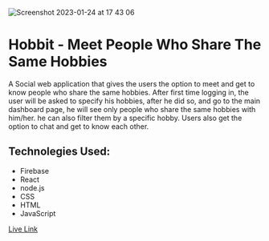 ![Screenshot 2023-01-24 at 17 43 06](https://user-images.githubusercontent.com/93989404/214354385-b46096f9-4dcd-4093-aa18-860fc1fc2c63.png)

# Hobbit - Meet People Who Share The Same Hobbies 

A Social web application that gives the users the option to meet and get to know people who share the same hobbies. After first time logging in, the user will be asked to specify his hobbies, after he did so, and go to the main dashboard page, he will see only people who share the same hobbies with him/her. he can also filter them by a specific hobby. Users also get the option to chat and get to know each other. 

## Technolegies Used:
- Firebase
- React
- node.js
- CSS
- HTML
- JavaScript

[Live Link](https://hobbit-xi.vercel.app/)
